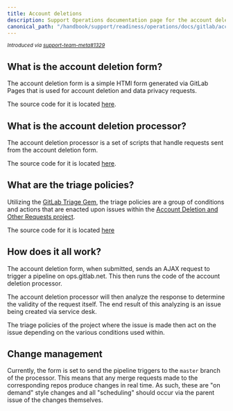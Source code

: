 ```yaml
---
title: Account deletions
description: Support Operations documentation page for the account deletion form and processor
canonical_path: "/handbook/support/readiness/operations/docs/gitlab/account_deletions"
---
```


<sup>*Introduced via [support-team-meta#1329](https://gitlab.com/gitlab-com/support/support-team-meta/-/issues/1329)*</sup>

## What is the account deletion form?

The account deletion form is a simple HTMl form generated via GitLab Pages that
is used for account deletion and data privacy requests.

The source code for it is located
[here](https://gitlab.com/gitlab-com/support/support-ops/forms/account-deletion).

## What is the account deletion processor?

The account deletion processor is a set of scripts that handle requests sent
from the account deletion form.

The source code for it is located
[here](https://gitlab.com/gitlab-support-readiness/processors/account-deletion-processor).

## What are the triage policies?

Utilizing the
[GitLab Triage Gem](https://gitlab.com/gitlab-org/ruby/gems/gitlab-triage), the
triage policies are a group of conditions and actions that are enacted upon
issues within the
[Account Deletion and Other Requests project](https://gitlab.com/gitlab-com/gdpr-request).

The source code for it is located
[here](https://gitlab.com/gitlab-com/gdpr-request/-/blob/master/.triage-policies.yml)

## How does it all work?

The account deletion form, when submitted, sends an AJAX request to trigger a
pipeline on ops.gitlab.net. This then runs the code of the account deletion
processor.

The account deletion processor will then analyze the response to determine the
validity of the request itself. The end result of this analyzing is an issue
being created via service desk.

The triage policies of the project where the issue is made then act on the issue
depending on the various conditions used within.

## Change management

Currently, the form is set to send the pipeline triggers to the `master` branch
of the processor. This means that any merge requests made to the corresponding
repos produce changes in real time. As such, these are "on demand" style changes
and all "scheduling" should occur via the parent issue of the changes
themselves.

